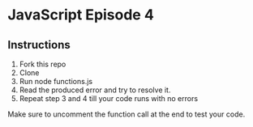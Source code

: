 # JavaScript Episode 4

## Instructions

1. Fork this repo
2. Clone
3. Run node functions.js
4. Read the produced error and try to resolve it.
5. Repeat step 3 and 4 till your code runs with no errors

Make sure to uncomment the function call at the end to test your code.
